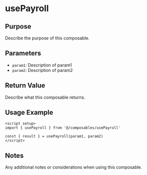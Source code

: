 # usePayroll

## Purpose
Describe the purpose of this composable.

## Parameters
- `param1`: Description of param1
- `param2`: Description of param2

## Return Value
Describe what this composable returns.

## Usage Example
```vue
<script setup>
import { usePayroll } from '@/composables/usePayroll'

const { result } = usePayroll(param1, param2)
</script>
```

## Notes
Any additional notes or considerations when using this composable.
